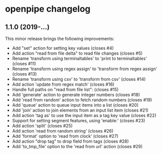 # openpipe changelog

## 1.1.0 (2019-...)

This minor release brings the following improvements:

* Add "set" action for setting key values (closes #4)
* Add action "read from file delta" to read file changes (closes #5)
* Rename 'transform using terminaltables' to 'print to terminaltables' (closes #11)
* Rename 'transform using regex assign' to 'transform from regex assign' (closes #13)
* Rename 'transform using csv' to 'transform from csv' (closes #14)
* Add action 'update from regex match' (closes #16)
* Handle full paths on "read from file list": (closes #15)
* Add 'generate' action to generate integer numbers (closes #18)
* Add 'read from random' action to fetch random numbers (closes #19)
* Add 'queue' action to queue input items into a list (closes #20)
* Add 'join' action to join elements from an input list item (closes #21)
* Add action 'tag as' to use the input item as a tag key value (closes #22)
* Support for setting segment features, using 'enable:' (closes #23)
* Add action 'split' (closes #25)
* Add action 'read from random string' (closes #26)
* Add 'format' option to 'read from clock' (closes #27) 
* Add action "drop tag" to drop field from tags (closes #28)
* Add 'to_tmp_file' option to the 'read from url' action (closes #29)
